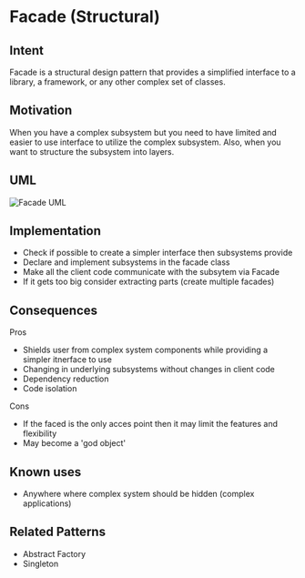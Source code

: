 # Facade (Structural)

## Intent

Facade is a structural design pattern that provides a simplified interface to a library, a framework, or any other complex set of classes.

## Motivation

When you have a complex subsystem but you need to have limited and easier to use interface to utilize the complex subsystem. Also, when you want to structure the subsystem into layers.

## UML

![Facade UML](https://www.researchgate.net/profile/Siti_Rochimah2/publication/323517753/figure/fig1/AS:599724600078337@1519996895927/Class-diagram-of-the-Facade-pattern.png)

## Implementation

- Check if possible to create a simpler interface then subsystems provide
- Declare and implement subsystems in the facade class
- Make all the client code communicate with the subsytem via Facade
- If it gets too big consider extracting parts (create multiple facades)

## Consequences

Pros

- Shields user from complex system components while providing a simpler itnerface to use
- Changing in underlying subsystems without changes in client code
- Dependency reduction
- Code isolation

Cons

- If the faced is the only acces point then it may limit the features and flexibility
- May become a 'god object'

## Known uses

- Anywhere where complex system should be hidden (complex applications)

## Related Patterns

- Abstract Factory
- Singleton
